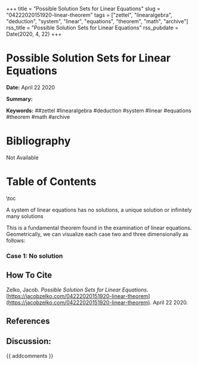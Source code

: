 +++
title = "Possible Solution Sets for Linear Equations"
slug = "04222020151920-linear-theorem"
tags = ["zettel", "linearalgebra", "deduction", "system", "linear", "equations", "theorem", "math", "archive"]
rss_title = "Possible Solution Sets for Linear Equations"
rss_pubdate = Date(2020, 4, 22)
+++



Possible Solution Sets for Linear Equations
=========

**Date:** April 22 2020

**Summary:** 

**Keywords:** ##zettel #linearalgebra #deduction #system #linear #equations #theorem #math #archive

Bibliography
==========

Not Available

Table of Contents
=========

\toc

A system of linear equations has no solutions, a unique solution or infinitely many solutions

This is a fundamental theorem found in the examination of linear equations. Geometrically, we can visualize each case two and three dimensionally as follows:

### Case 1: No solution
## How To Cite

 Zelko, Jacob. _Possible Solution Sets for Linear Equations_. [https://jacobzelko.com/04222020151920-linear-theorem](https://jacobzelko.com/04222020151920-linear-theorem). April 22 2020.
## References
## Discussion: 

{{ addcomments }}
